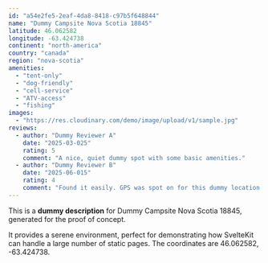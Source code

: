 ```yaml
---
id: "a54e2fe5-2eaf-4da8-8418-c97b5f648844"
name: "Dummy Campsite Nova Scotia 18845"
latitude: 46.062582
longitude: -63.424738
continent: "north-america"
country: "canada"
region: "nova-scotia"
amenities:
  - "tent-only"
  - "dog-friendly"
  - "cell-service"
  - "ATV-access"
  - "fishing"
images:
  - "https://res.cloudinary.com/demo/image/upload/v1/sample.jpg"
reviews:
  - author: "Dummy Reviewer A"
    date: "2025-03-025"
    rating: 5
    comment: "A nice, quiet dummy spot with some basic amenities."
  - author: "Dummy Reviewer B"
    date: "2025-06-015"
    rating: 4
    comment: "Found it easily. GPS was spot on for this dummy location."
---
```


This is a **dummy description** for Dummy Campsite Nova Scotia 18845, generated for the proof of concept.

It provides a serene environment, perfect for demonstrating how SvelteKit can handle a large number of static pages. The coordinates are 46.062582, -63.424738.
